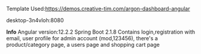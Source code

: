 Template Used:https://demos.creative-tim.com/argon-dashboard-angular



desktop-3n4vloh:8080

**Info**
Angular version:12.2.2
Spring Boot 2.1.8
Contains login,registration with email, user profile
for admin account (mod,123456), there's a product/category page, a users page and shopping cart page
